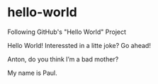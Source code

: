 # hello-world
Following GitHub's  "Hello World" Project

Hello World! Interessted in a litte joke? Go ahead!



Anton, do you think I’m a bad mother?

My name is Paul.

